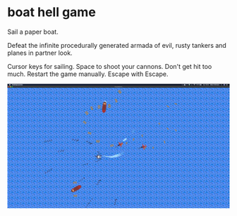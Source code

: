 # boat hell game

Sail a paper boat.

Defeat the infinite procedurally generated armada of evil, rusty tankers and planes in partner look.

Cursor keys for sailing.
Space to shoot your cannons.
Don't get hit too much.
Restart the game manually.
Escape with Escape.

![boat hell game screenshot](./boathellgame.png)